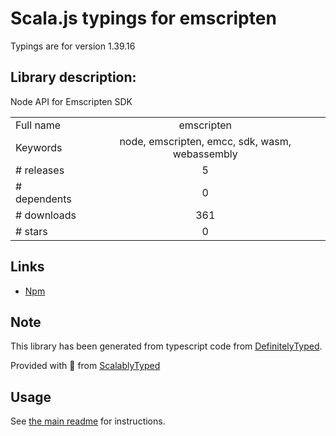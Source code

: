 
# Scala.js typings for emscripten

Typings are for version 1.39.16

## Library description:
Node API for Emscripten SDK

|                    |                 |
| ------------------ | :-------------: |
| Full name          | emscripten |
| Keywords           | node, emscripten, emcc, sdk, wasm, webassembly |
| # releases         | 5 |
| # dependents       | 0 |
| # downloads        | 361 |
| # stars            | 0 |

## Links
- [Npm](https://www.npmjs.com/package/emscripten)
    


## Note
This library has been generated from typescript code from [DefinitelyTyped](https://definitelytyped.org).

Provided with :purple_heart: from [ScalablyTyped](https://github.com/oyvindberg/ScalablyTyped)

## Usage
See [the main readme](../../readme.md) for instructions.



